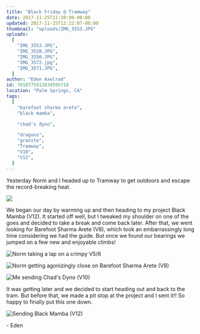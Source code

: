 ```yaml
---
title: "Black Friday @ Tramway"
date: 2017-11-25T11:50:00-08:00
updated: 2017-11-25T12:22:07-08:00
thumbnail: "uploads/IMG_3553.JPG"
uploads:
  [
    "IMG_3553.JPG",
    "IMG_3528.JPG",
    "IMG_3550.JPG",
    "IMG_3572.jpg",
    "IMG_3571.JPG",
  ]
author: "Eden Axelrad"
id: 7018775912034595718
location: "Palm Springs, CA"
tags:
  [
    "barefoot sharma arete",
    "black mamba",

    "chad's dyno",

    "dragons",
    "granite",
    "Tramway",
    "V10",
    "V12",
  ]
---
```


Yesterday Norm and I headed up to Tramway to get outdoors and escape the record-breaking heat.

![](uploads/IMG_3553.JPG)

We began our day by warming up and then heading to my project Black Mamba (V12). It started off well, but I tweaked my shoulder on one of the goes and decided to take a break and come back later. After that, we went looking for Barefoot Sharma Arete (V8), which took an embarrassingly long time considering we had the guide. But once we found our bearings we jumped on a few new and enjoyable climbs!

![Norm taking a lap on a crimpy V5/6](uploads/IMG_3528.JPG)

![Norm getting agonizingly close on Barefoot Sharma Arete (V8)](uploads/IMG_3550.JPG)

![Me sending Chad's Dyno (V10)](uploads/IMG_3572.jpg)

It was getting later and we decided to start heading out and back to the tram. But before that, we made a pit stop at the project and I sent it!! So happy to finally put this one down.

![Sending Black Mamba (V12)](uploads/IMG_3571.JPG)

\- Eden
